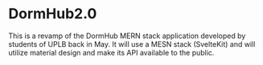 # DormHub2.0
This is a revamp of the DormHub MERN stack application developed by students of UPLB back in May. It will use a MESN stack (SvelteKit) and will utilize material design and make its API available to the public.

